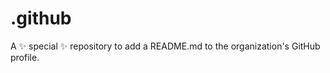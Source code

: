 # .github
A :sparkles: special :sparkles: repository to add a README.md to the organization's GitHub profile.
